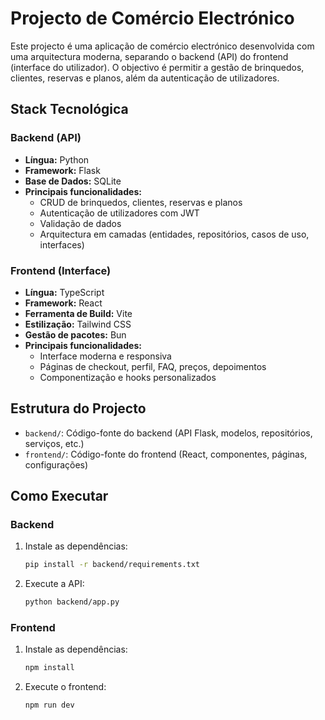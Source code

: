 # Projecto de Comércio Electrónico

Este projecto é uma aplicação de comércio electrónico desenvolvida com uma arquitectura moderna, separando o backend (API) do frontend (interface do utilizador). O objectivo é permitir a gestão de brinquedos, clientes, reservas e planos, além da autenticação de utilizadores.

## Stack Tecnológica

### Backend (API)

- **Língua:** Python
- **Framework:** Flask
- **Base de Dados:** SQLite
- **Principais funcionalidades:**
  - CRUD de brinquedos, clientes, reservas e planos
  - Autenticação de utilizadores com JWT
  - Validação de dados
  - Arquitectura em camadas (entidades, repositórios, casos de uso, interfaces)

### Frontend (Interface)

- **Língua:** TypeScript
- **Framework:** React
- **Ferramenta de Build:** Vite
- **Estilização:** Tailwind CSS
- **Gestão de pacotes:** Bun
- **Principais funcionalidades:**
  - Interface moderna e responsiva
  - Páginas de checkout, perfil, FAQ, preços, depoimentos
  - Componentização e hooks personalizados

## Estrutura do Projecto

- `backend/`: Código-fonte do backend (API Flask, modelos, repositórios, serviços, etc.)
- `frontend/`: Código-fonte do frontend (React, componentes, páginas, configurações)

## Como Executar

### Backend

1. Instale as dependências:

   ```bash
   pip install -r backend/requirements.txt
   ```
2. Execute a API:

   ```bash
   python backend/app.py
   ```

### Frontend

1. Instale as dependências:

   ```bash
   npm install
   ```
2. Execute o frontend:

   ```bash
   npm run dev
   ```
